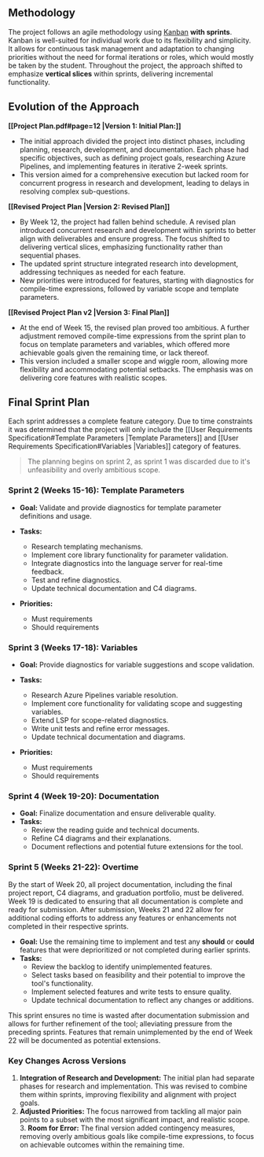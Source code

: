 ## Methodology
The project follows an agile methodology using [Kanban](https://www.atlassian.com/agile/kanban) **with sprints**. Kanban is well-suited for individual work due to its flexibility and simplicity. It allows for continuous task management and adaptation to changing priorities without the need for formal iterations or roles, which would mostly be taken by the student. Throughout the project, the approach shifted to emphasize **vertical slices** within sprints, delivering incremental functionality.

## Evolution of the Approach
**[[Project Plan.pdf#page=12 |Version 1: Initial Plan:]]**
- The initial approach divided the project into distinct phases, including planning, research, development, and documentation. Each phase had specific objectives, such as defining project goals, researching Azure Pipelines, and implementing features in iterative 2-week sprints.
- This version aimed for a comprehensive execution but lacked room for concurrent progress in research and development, leading to delays in resolving complex sub-questions.

**[[Revised Project Plan |Version 2: Revised Plan]]**
- By Week 12, the project had fallen behind schedule. A revised plan introduced concurrent research and development within sprints to better align with deliverables and ensure progress. The focus shifted to delivering vertical slices, emphasizing functionality rather than sequential phases.
- The updated sprint structure integrated research into development, addressing techniques as needed for each feature.
- New priorities were introduced for features, starting with diagnostics for compile-time expressions, followed by variable scope and template parameters.

**[[Revised Project Plan v2 |Version 3: Final Plan]]**
- At the end of Week 15, the revised plan proved too ambitious. A further adjustment removed compile-time expressions from the sprint plan to focus on template parameters and variables, which offered more achievable goals given the remaining time, or lack thereof.
- This version included a smaller scope and wiggle room, allowing more flexibility and accommodating potential setbacks. The emphasis was on delivering core features with realistic scopes.

## Final Sprint Plan
Each sprint addresses a complete feature category. Due to time constraints it was determined that the project will only include the [[User Requirements Specification#Template Parameters |Template Parameters]] and [[User Requirements Specification#Variables |Variables]] category of features.  

> The planning begins on sprint 2, as sprint 1 was discarded due to it's unfeasibility and overly ambitious scope. 
### Sprint 2 (Weeks 15-16): Template Parameters
- **Goal:** Validate and provide diagnostics for template parameter definitions and usage.
- **Tasks:**
	- Research templating mechanisms.
	- Implement core library functionality for parameter validation.
	- Integrate diagnostics into the language server for real-time feedback.
	- Test and refine diagnostics.
	- Update technical documentation and C4 diagrams.

- **Priorities:**
	- Must requirements
	- Should requirements

### Sprint 3 (Weeks 17-18): Variables
- **Goal:** Provide diagnostics for variable suggestions and scope validation.
- **Tasks:**
	- Research Azure Pipelines variable resolution.
	- Implement core functionality for validating scope and suggesting variables.
	- Extend LSP for scope-related diagnostics.
	- Write unit tests and refine error messages.
	- Update technical documentation and diagrams.

- **Priorities:**
	- Must requirements
	- Should requirements

### Sprint 4 (Week 19-20): Documentation
- **Goal:** Finalize documentation and ensure deliverable quality.
- **Tasks:**
	- Review the reading guide and technical documents.
	- Refine C4 diagrams and their explanations.
	- Document reflections and potential future extensions for the tool.

### Sprint 5 (Weeks 21-22): Overtime
By the start of Week 20, all project documentation, including the final project report, C4 diagrams, and graduation portfolio, must be delivered. Week 19 is dedicated to ensuring that all documentation is complete and ready for submission. After submission, Weeks 21 and 22 allow for additional coding efforts to address any features or enhancements not completed in their respective sprints.

- **Goal:** Use the remaining time to implement and test any **should** or **could** features that were deprioritized or not completed during earlier sprints.
- **Tasks:**
	- Review the backlog to identify unimplemented features.
	- Select tasks based on feasibility and their potential to improve the tool's functionality.
	- Implement selected features and write tests to ensure quality.
	- Update technical documentation to reflect any changes or additions.

This sprint ensures no time is wasted after documentation submission and allows for further refinement of the tool; alleviating pressure from the preceding sprints. Features that remain unimplemented by the end of Week 22 will be documented as potential extensions.

### Key Changes Across Versions
1. **Integration of Research and Development:** The initial plan had separate phases for research and implementation. This was revised to combine them within sprints, improving flexibility and alignment with project goals.
2. **Adjusted Priorities:** The focus narrowed from tackling all major pain points to a subset with the most significant impact, and realistic scope.
3. **Room for Error:** The final version added contingency measures, removing overly ambitious goals like compile-time expressions, to focus on achievable outcomes within the remaining time.